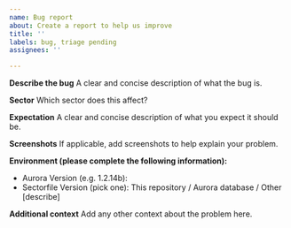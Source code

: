 ```yaml
---
name: Bug report
about: Create a report to help us improve
title: ''
labels: bug, triage pending
assignees: ''

---
```


**Describe the bug**
A clear and concise description of what the bug is.

**Sector**
Which sector does this affect?

**Expectation**
A clear and concise description of what you expect it should be.

**Screenshots**
If applicable, add screenshots to help explain your problem.

**Environment (please complete the following information):**
 - Aurora Version (e.g. 1.2.14b):
 - Sectorfile Version (pick one): This repository / Aurora database / Other [describe]

**Additional context**
Add any other context about the problem here.
